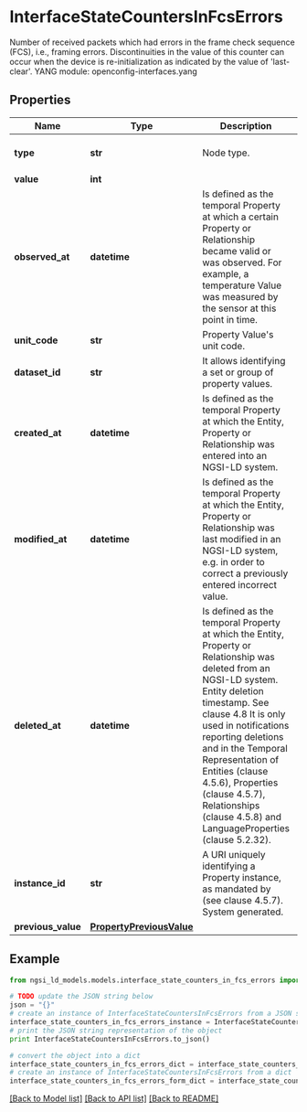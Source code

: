 # InterfaceStateCountersInFcsErrors

Number of received packets which had errors in the frame check sequence (FCS), i.e., framing errors.  Discontinuities in the value of this counter can occur when the device is re-initialization as indicated by the value of 'last-clear'.  YANG module: openconfig-interfaces.yang 

## Properties

Name | Type | Description | Notes
------------ | ------------- | ------------- | -------------
**type** | **str** | Node type.  | [optional] [default to 'Property']
**value** | **int** |  | 
**observed_at** | **datetime** | Is defined as the temporal Property at which a certain Property or Relationship became valid or was observed. For example, a temperature Value was measured by the sensor at this point in time.  | [optional] 
**unit_code** | **str** | Property Value&#39;s unit code.  | [optional] 
**dataset_id** | **str** | It allows identifying a set or group of property values.  | [optional] 
**created_at** | **datetime** | Is defined as the temporal Property at which the Entity, Property or Relationship was entered into an NGSI-LD system.  | [optional] [readonly] 
**modified_at** | **datetime** | Is defined as the temporal Property at which the Entity, Property or Relationship was last modified in an NGSI-LD system, e.g. in order to correct a previously entered incorrect value.  | [optional] [readonly] 
**deleted_at** | **datetime** | Is defined as the temporal Property at which the Entity, Property or Relationship was deleted from an NGSI-LD system.  Entity deletion timestamp. See clause 4.8 It is only used in notifications reporting deletions and in the Temporal Representation of Entities (clause 4.5.6), Properties (clause 4.5.7), Relationships (clause 4.5.8) and LanguageProperties (clause 5.2.32).  | [optional] [readonly] 
**instance_id** | **str** | A URI uniquely identifying a Property instance, as mandated by (see clause 4.5.7). System generated.  | [optional] [readonly] 
**previous_value** | [**PropertyPreviousValue**](PropertyPreviousValue.md) |  | [optional] 

## Example

```python
from ngsi_ld_models.models.interface_state_counters_in_fcs_errors import InterfaceStateCountersInFcsErrors

# TODO update the JSON string below
json = "{}"
# create an instance of InterfaceStateCountersInFcsErrors from a JSON string
interface_state_counters_in_fcs_errors_instance = InterfaceStateCountersInFcsErrors.from_json(json)
# print the JSON string representation of the object
print InterfaceStateCountersInFcsErrors.to_json()

# convert the object into a dict
interface_state_counters_in_fcs_errors_dict = interface_state_counters_in_fcs_errors_instance.to_dict()
# create an instance of InterfaceStateCountersInFcsErrors from a dict
interface_state_counters_in_fcs_errors_form_dict = interface_state_counters_in_fcs_errors.from_dict(interface_state_counters_in_fcs_errors_dict)
```
[[Back to Model list]](../README.md#documentation-for-models) [[Back to API list]](../README.md#documentation-for-api-endpoints) [[Back to README]](../README.md)


